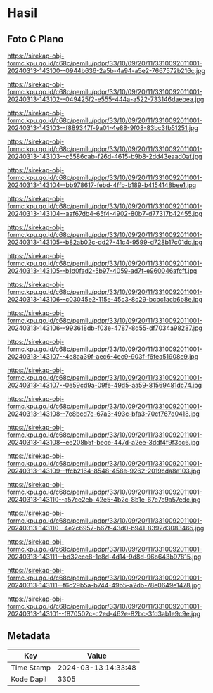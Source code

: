 # Hasil

## Foto C Plano

https://sirekap-obj-formc.kpu.go.id/c68c/pemilu/pdpr/33/10/09/20/11/3310092011001-20240313-143100--0944b636-2a5b-4a94-a5e2-7667572b216c.jpg

https://sirekap-obj-formc.kpu.go.id/c68c/pemilu/pdpr/33/10/09/20/11/3310092011001-20240313-143102--049425f2-e555-444a-a522-733146daebea.jpg

https://sirekap-obj-formc.kpu.go.id/c68c/pemilu/pdpr/33/10/09/20/11/3310092011001-20240313-143103--f889347f-9a01-4e88-9f08-83bc3fb51251.jpg

https://sirekap-obj-formc.kpu.go.id/c68c/pemilu/pdpr/33/10/09/20/11/3310092011001-20240313-143103--c5586cab-f26d-4615-b9b8-2dd43eaad0af.jpg

https://sirekap-obj-formc.kpu.go.id/c68c/pemilu/pdpr/33/10/09/20/11/3310092011001-20240313-143104--bb978617-febd-4ffb-b189-b4154148bee1.jpg

https://sirekap-obj-formc.kpu.go.id/c68c/pemilu/pdpr/33/10/09/20/11/3310092011001-20240313-143104--aaf67db4-65f4-4902-80b7-d77317b42455.jpg

https://sirekap-obj-formc.kpu.go.id/c68c/pemilu/pdpr/33/10/09/20/11/3310092011001-20240313-143105--b82ab02c-dd27-41c4-9599-d728b17c01dd.jpg

https://sirekap-obj-formc.kpu.go.id/c68c/pemilu/pdpr/33/10/09/20/11/3310092011001-20240313-143105--b1d0fad2-5b97-4059-ad7f-e960046afcff.jpg

https://sirekap-obj-formc.kpu.go.id/c68c/pemilu/pdpr/33/10/09/20/11/3310092011001-20240313-143106--c03045e2-115e-45c3-8c29-bcbc1acb6b8e.jpg

https://sirekap-obj-formc.kpu.go.id/c68c/pemilu/pdpr/33/10/09/20/11/3310092011001-20240313-143106--993618db-f03e-4787-8d55-df7034a98287.jpg

https://sirekap-obj-formc.kpu.go.id/c68c/pemilu/pdpr/33/10/09/20/11/3310092011001-20240313-143107--4e8aa39f-aec6-4ec9-903f-f6fea51908e9.jpg

https://sirekap-obj-formc.kpu.go.id/c68c/pemilu/pdpr/33/10/09/20/11/3310092011001-20240313-143107--0e59cd9a-09fe-49d5-aa59-81569481dc74.jpg

https://sirekap-obj-formc.kpu.go.id/c68c/pemilu/pdpr/33/10/09/20/11/3310092011001-20240313-143108--7e8bcd7e-67a3-493c-bfa3-70cf767d0418.jpg

https://sirekap-obj-formc.kpu.go.id/c68c/pemilu/pdpr/33/10/09/20/11/3310092011001-20240313-143108--ee208b5f-bece-447d-a2ee-3ddf4f9f3cc6.jpg

https://sirekap-obj-formc.kpu.go.id/c68c/pemilu/pdpr/33/10/09/20/11/3310092011001-20240313-143109--ffcb2164-8548-458e-9262-2019cda8e103.jpg

https://sirekap-obj-formc.kpu.go.id/c68c/pemilu/pdpr/33/10/09/20/11/3310092011001-20240313-143110--a57ce2eb-42e5-4b2c-8b1e-67e7c9a57edc.jpg

https://sirekap-obj-formc.kpu.go.id/c68c/pemilu/pdpr/33/10/09/20/11/3310092011001-20240313-143110--4e2c6957-b67f-43d0-b941-8392d3083465.jpg

https://sirekap-obj-formc.kpu.go.id/c68c/pemilu/pdpr/33/10/09/20/11/3310092011001-20240313-143111--bd32cce8-1e8d-4d14-9d8d-96b643b97815.jpg

https://sirekap-obj-formc.kpu.go.id/c68c/pemilu/pdpr/33/10/09/20/11/3310092011001-20240313-143111--f6c29b5a-b744-49b5-a2db-78e0649e1478.jpg

https://sirekap-obj-formc.kpu.go.id/c68c/pemilu/pdpr/33/10/09/20/11/3310092011001-20240313-143101--f870502c-c2ed-462e-82bc-3fd3ab1e9c9e.jpg


## Metadata

| Key        | Value               |
| ---------- | ------------------- |
| Time Stamp | 2024-03-13 14:33:48 |
| Kode Dapil | 3305                |



